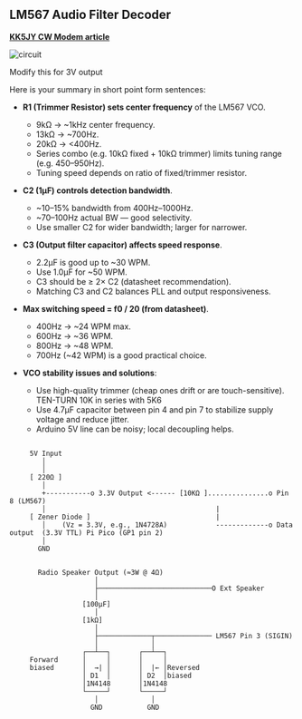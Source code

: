 ## LM567 Audio Filter Decoder
**[KK5JY CW Modem article](https://www.kk5jy.net/cw-modem-v1/)**

![circuit](https://www.kk5jy.net/cw-modem-v1/cw-terminal-567-circuit-new.png)

Modify this for 3V output

Here is your summary in short point form sentences:

* **R1 (Trimmer Resistor) sets center frequency** of the LM567 VCO.

  * 9kΩ → \~1kHz center frequency.
  * 13kΩ → \~700Hz.
  * 20kΩ → <400Hz.
  * Series combo (e.g. 10kΩ fixed + 10kΩ trimmer) limits tuning range (e.g. 450–950Hz).
  * Tuning speed depends on ratio of fixed/trimmer resistor.

* **C2 (1μF) controls detection bandwidth**.

  * \~10–15% bandwidth from 400Hz–1000Hz.
  * \~70–100Hz actual BW — good selectivity.
  * Use smaller C2 for wider bandwidth; larger for narrower.

* **C3 (Output filter capacitor) affects speed response**.

  * 2.2μF is good up to \~30 WPM.
  * Use 1.0μF for \~50 WPM.
  * C3 should be ≥ 2× C2 (datasheet recommendation).
  * Matching C3 and C2 balances PLL and output responsiveness.

* **Max switching speed = f0 / 20 (from datasheet)**.

  * 400Hz → \~24 WPM max.
  * 600Hz → \~36 WPM.
  * 800Hz → \~48 WPM.
  * 700Hz (\~42 WPM) is a good practical choice.

* **VCO stability issues and solutions**:

  * Use high-quality trimmer (cheap ones drift or are touch-sensitive). TEN-TURN 10K in series with 5K6
  * Use 4.7μF capacitor between pin 4 and pin 7 to stabilize supply voltage and reduce jitter.
  * Arduino 5V line can be noisy; local decoupling helps.

```circuit

     5V Input
        │
        │
     [ 220Ω ]
        │
        +-----------o 3.3V Output <------ [10KΩ ]...............o Pin 8 (LM567)
        │                                          |
     [ Zener Diode ]                               |
        │    (Vz = 3.3V, e.g., 1N4728A)            -------------o Data output  (3.3V TTL) Pi Pico (GP1 pin 2)
        │
       GND
```

```circuit

       Radio Speaker Output (≈3W @ 4Ω)
                     │
                     ├────────────────────────────O Ext Speaker
                     │
                  [100µF]
                     │
                  [1kΩ]
                     │
                     ├─────────────┬────────────── LM567 Pin 3 (SIGIN)
                     │             │
                  ┌──┴──┐       ┌──┴──┐
     Forward      │     │       │     │
     biased       │  →| │       │  |← │Reversed
                  │ D1  │       │ D2  │biased
                  │1N4148       │1N4148
                  └─────┘       └─────┘
                     │             │
                    GND           GND

```


